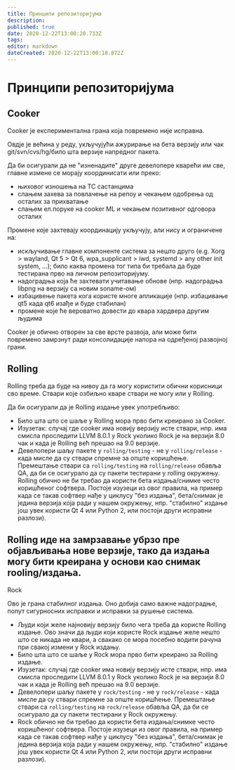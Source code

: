```yaml
---
title: Принципи репозиторијума
description: 
published: true
date: 2020-12-22T13:00:20.733Z
tags: 
editor: markdown
dateCreated: 2020-12-22T13:00:18.872Z
---
```


# Принципи репозиторијума

## Cooker
Cooker је експериментална грана која повремено није исправна.

Овдје је већина у реду, укључујући ажурирање на бета верзију или чак  git/svn/cvs/hg/било шта верзије напредног пакета.

Да би осигурали да не "изненадите" друге девелопере кварећи им све, главне измене се морају координисати или преко:
- њиховог изношења на TC састанцима
- слањем захева за повлачење на репоу и чекањем одобрења од осталих за прихватање
- слањем ел.поруке на cooker ML и чекањем позитивног одговора осталих 

Промене које захтевају координацију укључују, али нису и ограничене на:
- искључивање главне компоненте система за нешто друго (e.g. Xorg > wayland, Qt 5 > Qt 6, wpa_supplicant > iwd, systemd > any other init system, ...); било каква промена тог типа би требала да буде тестирана прво на личном репозиторијуму. 
- надоградња која ће захтевати учитавање обнове (нпр. надоградња libpng на верзију са новим soname-ом)
- избацивење пакета кога користе многе апликације (нпр. избацивање qt5 када qt6 изађе и буде стабилан)
- промене које ће вероватно довести до квара хардвера другим људима

Cooker је обично отворен за све врсте развоја, али може бити повремено замрзнут ради консолидације напора на одређеној развојној грани.

## Rolling
Rolling треба да буде на нивоу да га могу користити обични корисници сво време. Ствари које озбиљно кваре ствари не могу или у Rolling.

Да би осигурали да je Rolling издање увек употребљиво:
- Било шта што се шаље у Rolling мора прво бити креирано за Cooker.
- Изузетак: случај где cooker има новију верзију исте ствари, нпр. има смисла проследити LLVM 8.0.1 у Rock уколико Rock је на верзији 8.0 чак и када је Rolling већ прешао на 9.0 верзије.
- Девелопери шаљу пакете у `rolling/testing` - не у  `rolling/release` - када мисле да су ствари спремне за опште коришћење. Премештање ствари са  `rolling/testing` на `rolling/release` обавља QA, да би се осигурало да су пакети тестирани у rolling окружењу.
Rolling обично не би требао да користи бета издања/снимке често коришћеног софтвера. Постоје изузеци из овог правила, на пример када се такав софтвер нађе у циклусу "без издања", бета/снимак је једина верзија која ради у нашем окружењу, нпр. "стабилно" издање још увек користи Qt 4 или Python 2, или постоји други исправни разлози).

## Rolling иде на замрзавање убрзо пре објављивања нове верзије, тако да издања могу бити креирана у основи као снимак rooling/издања. 
Rock

Ово је грана стабилног издања. Оно добија само важне надоградње, попут сигурносних исправки и исправки за рушење система.
- Људи који желе најновију верзију било чега треба да користе Rolling издање.
Ово значи да људи који користе Rock издање желе нешто што се никада не квари, а свакако се мора посебно водити рачуна при свакој измени у Rock издању.
- Било шта што се шаље у Rock мора прво бити креирано за Rolling издање.
- Изузетак: случај где cooker има новију верзију исте ствари, нпр. има смисла проследити LLVM 8.0.1 у Rock уколико Rock је на верзији 8.0 чак и када је Rolling већ прешао на 9.0 верзије.
- Девелопери шаљу пакете у `rock/testing` - не у  `rock/release` - када мисле да су ствари спремне за опште коришћење. Премештање ствари са  `rolling/testing` на `rock/release` обавља QA, да би се осигурало да су пакети тестирани у Rock окружењу.
- Rock обично не би требао да користи бета издања/снимке често коришћеног софтвера. Постоје изузеци из овог правила, на пример када се такав софтвер нађе у циклусу "без издања", бета/снимак је једина верзија која ради у нашем окружењу, нпр. "стабилно" издање још увек користи Qt 4 или Python 2, или постоји други исправни разлози).

